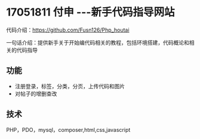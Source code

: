 
# 17051811 付申 ---新手代码指导网站

代码介绍：https://github.com/Fusn126/Php_houtai<br>

一句话介绍：提供新手关于开始编代码相关的教程，包括环境搭建，代码概论和相关的代码指导

## 功能
- 注册登录，标签，分类，分页，上传代码和图片
- 对帖子的增删查改

## 技术
PHP，PDO，mysql，composer,html,css,javascript